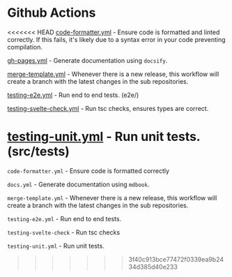 # Github Actions

<<<<<<< HEAD
[code-formatter.yml](https://github.com/tsaxking/sveltekit-template/tree/main/.github/workflows/code-formatter.yml) - Ensure code is formatted and linted correctly. If this fails, it's likely due to a syntax error in your code preventing compilation.

[gh-pages.yml](https://github.com/tsaxking/sveltekit-template/tree/main/.github/workflows/gh-pages.yml) - Generate documentation using `docsify`.

[merge-template.yml](https://github.com/tsaxking/sveltekit-template/tree/main/.github/workflows/merge-template.yml) - Whenever there is a new release, this workflow will create a branch with the latest changes in the sub repositories.

[testing-e2e.yml](https://github.com/tsaxking/sveltekit-template/tree/main/.github/workflows/testing-e2e.yml) - Run end to end tests. (e2e/)

[testing-svelte-check.yml](https://github.com/tsaxking/sveltekit-template/tree/main/.github/workflows/testing-svelte-check.yml) - Run tsc checks, ensures types are correct.

[testing-unit.yml](https://github.com/tsaxking/sveltekit-template/tree/main/.github/workflows/testing-unit.yml) - Run unit tests. (src/tests)
=======
`code-formatter.yml` - Ensure code is formatted correctly

`docs.yml` - Generate documentation using `mdbook`.

`merge-template.yml` - Whenever there is a new release, this workflow will create a branch with the latest changes in the sub repositories.

`testing-e2e.yml` - Run end to end tests.

`testing-svelte-check` - Run tsc checks

`testing-unit.yml` - Run unit tests.
>>>>>>> 3f40c913bce77472f0339ea9b2434d385d40e233
